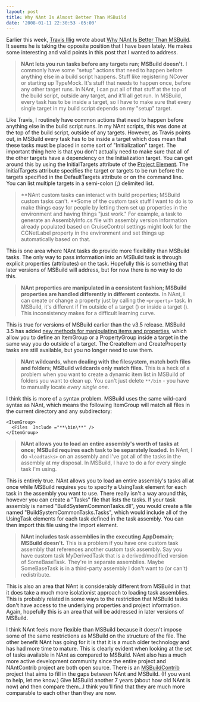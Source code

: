 ```yaml
---
layout: post
title: Why NAnt Is Almost Better Than MSBuild
date: '2008-01-11 22:30:53 -05:00'
---
```


Earlier this week, [Travis Illig](http://paraesthesia.com/Default.aspx) wrote about [Why NAnt Is Better Than MSBuild](http://paraesthesia.com/archive/2008/01/08/why-nant-is-better-than-msbuild.aspx). It seems he is taking the opposite position that I have been lately. He makes some interesting and valid points in this post that I wanted to address.

> **NAnt lets you run tasks before any targets run; MSBuild doesn't.** I commonly have some "setup" actions that need to happen before anything else in a build script happens. Stuff like registering NCover or starting up TypeMock. It's stuff that needs to happen once, before any other target runs. In NAnt, I can put all of that stuff at the top of the build script, outside any target, and it'll all get run. In MSBuild, every task has to be inside a target, so I have to make sure that every single target in my build script depends on my "setup" target.

Like Travis, I routinely have common actions that need to happen before anything else in the build script runs. In my NAnt scripts, this was done at the top of the build script, outside of any targets. However, as Travis points out, in MSBuild every task has to be inside a target which does mean that these tasks must be placed in some sort of "Initialization" target. The important thing here is that you don't actually need to make sure that all of the other targets have a dependency on the Initialization target. You can get around this by using the InitialTargets attribute of the [Project Element](http://msdn2.microsoft.com/en-us/library/bcxfsh87.aspx). The InitialTargets attribute specifies the target or targets to be run before the targets specified in the DefaultTargets attribute or on the command line. You can list multiple targets in a semi-colon (;) delimited list.

> **NAnt custom tasks can interact with build properties; MSBuild custom tasks can't. **Some of the custom task stuff I want to do is to make things easy for people by letting them set up properties in the environment and having things "just work." For example, a task to generate an AssemblyInfo.cs file with assembly version information already populated based on CruiseControl settings might look for the CCNetLabel property in the environment and set things up automatically based on that.

This is one area where NAnt tasks do provide more flexibility than MSBuild tasks. The only way to pass information into an MSBuild task is through explicit properties (attributes) on the task. Hopefully this is something that later versions of MSBuild will address, but for now there is no way to do this.

> **NAnt properties are manipulated in a consistent fashion; MSBuild properties are handled differently in different contexts.** In NAnt, I can create or change a property just by calling the `<property>` task. In MSBuild, it's different if I'm outside of a target (<PropertyGroup>) or inside a target (<CreateProperty>). This inconsistency makes for a difficult learning curve.

This is true for versions of MSBuild earlier than the v3.5 release. MSBuild 3.5 has added [new methods for manipulating items and properties](http://msdn2.microsoft.com/library/bb651786.aspx), which allow you to define an ItemGroup or a PropertyGroup inside a target in the same way you do outside of a target. The CreateItem and CreateProperty tasks are still available, but you no longer need to use them.

> **NAnt wildcards, when dealing with the filesystem, match both files and folders; MSBuild wildcards only match files.** This is a heck of a problem when you want to create a dynamic item list in MSBuild of folders you want to clean up. You can't just delete `**/bin` - you have to manually locate *every single one*.

I think this is more of a syntax problem. MSBuild uses the same wild-card syntax as NAnt, which means the following ItemGroup will match all files in the current directory and any subdirectory:

```
<ItemGroup>
  <Files  Include ="**\bin\**" />
</ItemGroup>
```

> **NAnt allows you to load an entire assembly's worth of tasks at once; MSBuild requires each task to be separately loaded.** In NAnt, I do `<loadtasks>` on an assembly and I've got all of the tasks in the assembly at my disposal. In MSBuild, I have to do a <UsingTask> for every single task I'm using.

This is entirely true. NAnt allows you to load an entire assembly's tasks all at once while MSBuild requires you to specify a UsingTask element for each task in the assembly you want to use. There really isn't a way around this, however you can create a "Tasks" file that lists the tasks. If your task assembly is named "BuildSystemCommonTasks.dll", you would create a file named "BuildSystemCommonTasks.Tasks", which would include all of the UsingTask elements for each task defined in the task assembly. You can then import this file using the Import element.

> **NAnt includes task assemblies in the executing AppDomain; MSBuild doesn't.** This is a problem if you have one custom task assembly that references another custom task assembly. Say you have custom task MyDerivedTask that is a derived/modified version of SomeBaseTask. They're in separate assemblies. Maybe SomeBaseTask is in a third-party assembly I don't want to (or can't) redistribute.

This is also an area that NAnt is considerably different from MSBuild in that it does take a much more isolationist approach to loading task assemblies. This is probably related in some ways to the restriction that MSBuild tasks don't have access to the underlying properties and project information. Again, hopefully this is an area that will be addressed in later versions of MSBuild.

I think NAnt feels more flexible than MSBuild because it doesn't impose some of the same restrictions as MSBuild on the structure of the file. The other benefit NAnt has going for it is that it is a much older technology and has had more time to mature. This is clearly evident when looking at the set of tasks available in NAnt as compared to MSBuild. NAnt also has a much more active development community since the entire project and NAntContrib project are both open source. There is an [MSBuildContrib](http://codeplex.com/MSBuildContrib) project that aims to fill in the gaps between NAnt and MSBuild. (If you want to help, let me know.) Give MSBuild another 7 years (about how old NAnt is now) and then compare them...I think you'll find that they are much more comparable to each other than they are now.
